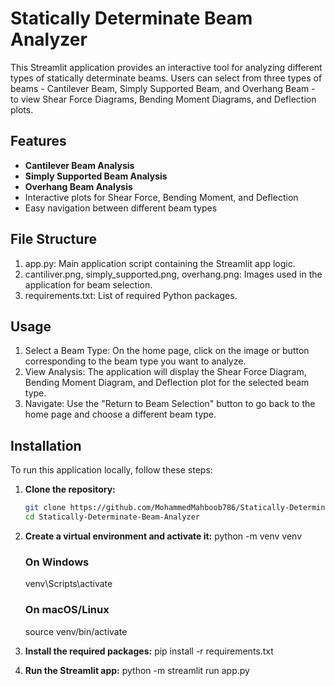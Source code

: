 # Statically Determinate Beam Analyzer

This Streamlit application provides an interactive tool for analyzing different types of statically determinate beams. Users can select from three types of beams - Cantilever Beam, Simply Supported Beam, and Overhang Beam - to view Shear Force Diagrams, Bending Moment Diagrams, and Deflection plots.

## Features

- **Cantilever Beam Analysis**
- **Simply Supported Beam Analysis**
- **Overhang Beam Analysis**
- Interactive plots for Shear Force, Bending Moment, and Deflection
- Easy navigation between different beam types

## File Structure
1. app.py: Main application script containing the Streamlit app logic.
2. cantiliver.png, simply_supported.png, overhang.png: Images used in the application for beam selection.
3. requirements.txt: List of required Python packages.

## Usage
1. Select a Beam Type: On the home page, click on the image or button corresponding to the beam type you want to analyze.
2. View Analysis: The application will display the Shear Force Diagram, Bending Moment Diagram, and Deflection plot for the selected beam type.
3. Navigate: Use the "Return to Beam Selection" button to go back to the home page and choose a different beam type.

## Installation

To run this application locally, follow these steps:

1. **Clone the repository:**
   ```sh
   git clone https://github.com/MohammedMahboob786/Statically-Determinate-Beam-Analyzer.git
   cd Statically-Determinate-Beam-Analyzer

2. **Create a virtual environment and activate it:**
    python -m venv venv
    ### On Windows
    venv\Scripts\activate
    ### On macOS/Linux
    source venv/bin/activate

3. **Install the required packages:**
    pip install -r requirements.txt

4. **Run the Streamlit app:**
    python -m streamlit run app.py





